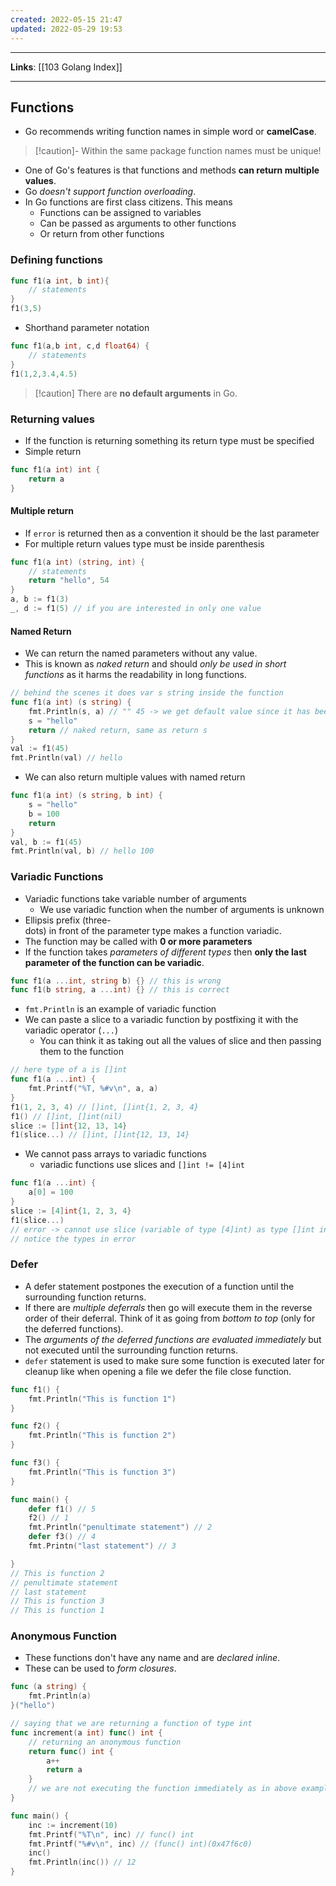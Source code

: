 ```yaml
---
created: 2022-05-15 21:47
updated: 2022-05-29 19:53
---
```

---
**Links**: [[103 Golang Index]]

---
## Functions
- Go recommends writing function names in simple word or **camelCase**.

> [!caution]- Within the same package function names must be unique!
- One of Go's features is that functions and methods **can return multiple values**.
- Go *doesn't support function overloading*.
- In Go functions are first class citizens. This means
	- Functions can be assigned to variables
	- Can be passed as arguments to other functions
	- Or return from other functions

### Defining functions
```go
func f1(a int, b int){
	// statements
}
f1(3,5)
```
- Shorthand parameter notation
```go
func f1(a,b int, c,d float64) {
	// statements
}
f1(1,2,3.4,4.5)
```

> [!caution] There are **no default arguments** in Go.

### Returning values
- If the function is returning something its return type must be specified
- Simple return
```go
func f1(a int) int {
	return a
}
```

#### Multiple return
- If `error` is returned then as a convention it should be the last parameter
- For multiple return values type must be inside parenthesis
```go
func f1(a int) (string, int) {
	// statements
	return "hello", 54
}
a, b := f1(3)
_, d := f1(5) // if you are interested in only one value 
```

#### Named Return
- We can return the named parameters without any value. 
- This is known as *naked return* and should *only be used in short functions* as it harms the readability in long functions.	
```go
// behind the scenes it does var s string inside the function
func f1(a int) (s string) {
	fmt.Println(s, a) // "" 45 -> we get default value since it has been declared
	s = "hello"
	return // naked return, same as return s
}
val := f1(45)
fmt.Println(val) // hello
```
- We can also return multiple values with named return
```go
func f1(a int) (s string, b int) {
	s = "hello"
	b = 100
	return
}
val, b := f1(45)
fmt.Println(val, b) // hello 100
```

### Variadic Functions
- Variadic functions take variable number of arguments
	- We use variadic function when the number of arguments is unknown
- Ellipsis prefix (three-dots) in front of the parameter type makes a function variadic.
- The function may be called with **0 or more parameters**
- If the function takes *parameters of different types* then **only the last parameter of the function can be variadic**.
```go
func f1(a ...int, string b) {} // this is wrong
func f1(b string, a ...int) {} // this is correct
```
- `fmt.Println` is an example of variadic function
- We can paste a slice to a variadic function by postfixing it with the variadic operator (`...`)
	- You can think it as taking out all the values of slice and then passing them to the function
```go
// here type of a is []int
func f1(a ...int) {
	fmt.Printf("%T, %#v\n", a, a)
}
f1(1, 2, 3, 4) // []int, []int{1, 2, 3, 4}
f1() // []int, []int(nil)
slice := []int{12, 13, 14}
f1(slice...) // []int, []int{12, 13, 14}
```
- We cannot pass arrays to variadic functions
	- variadic functions use slices and `[]int != [4]int`
```go
func f1(a ...int) {
	a[0] = 100
}
slice := [4]int{1, 2, 3, 4}
f1(slice...) 
// error -> cannot use slice (variable of type [4]int) as type []int in argument to f1
// notice the types in error
```

### Defer
- A defer statement postpones the execution of a function until the surrounding function returns.
- If there are *multiple deferrals* then go will execute them in the reverse order of their deferral. Think of it as going from *bottom to top* (only for the deferred functions).
- The *arguments of the deferred functions are evaluated immediately* but not executed until the surrounding function returns.
- `defer` statement is used to make sure some function is executed later for cleanup like when opening a file we defer the file close function.
```go
func f1() {
	fmt.Println("This is function 1")
}

func f2() {
	fmt.Println("This is function 2")
}

func f3() {
	fmt.Println("This is function 3")
}

func main() {
	defer f1() // 5
	f2() // 1
	fmt.Println("penultimate statement") // 2
	defer f3() // 4
	fmt.Printn("last statement") // 3

}
// This is function 2
// penultimate statement
// last statement
// This is function 3
// This is function 1
```

### Anonymous Function
- These functions don't have any name and are *declared inline*.
- These can be used to *form closures*.
```go
func (a string) {
	fmt.Println(a)
}("hello")
```
```go
// saying that we are returning a function of type int
func increment(a int) func() int {
	// returning an anonymous function
	return func() int {
		a++
		return a
	}
	// we are not executing the function immediately as in above example
}

func main() {
	inc := increment(10)
	fmt.Printf("%T\n", inc) // func() int
	fmt.Printf("%#v\n", inc) // (func() int)(0x47f6c0)
	inc()
	fmt.Println(inc()) // 12
}
```